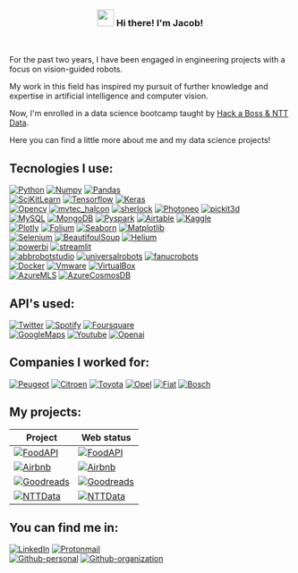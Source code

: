<!-- Heading -->
<h3 align="center"><img src = "https://raw.githubusercontent.com/MartinHeinz/MartinHeinz/master/wave.gif" width = 30px> Hi there! I'm Jacob!</h3>

</br>

For the past two years, I have been engaged in engineering projects with a focus on vision-guided robots. 

My work in this field has inspired my pursuit of further knowledge and expertise in artificial intelligence and computer vision.

Now, I'm enrolled in a data science bootcamp taught by [Hack a Boss & NTT Data](https://www.hackaboss.com/data-science-bootcamp).

Here you can find a little more about me and my data science projects!

## Tecnologies I use:

[![Python](https://img.shields.io/badge/Python-058489?style=for-the-badge&logo=python&logoColor=white&labelColor=101010)]()
[![Numpy](https://img.shields.io/badge/Numpy-058489?style=for-the-badge&logo=numpy&logoColor=white&labelColor=101010)]()
[![Pandas](https://img.shields.io/badge/Pandas-058489?style=for-the-badge&logo=pandas&logoColor=white&labelColor=101010)]()
</br>
[![SciKitLearn](https://img.shields.io/badge/ScikitLearn-6D5C45?style=for-the-badge&logo=scikitlearn&logoColor=white&labelColor=101010)]()
[![Tensorflow](https://img.shields.io/badge/Tensorflow-6D5C45?style=for-the-badge&logo=Tensorflow&logoColor=white&labelColor=101010)]()
[![Keras](https://img.shields.io/badge/Keras-6D5C45?style=for-the-badge&logo=Keras&logoColor=white&labelColor=101010)]()
</br>
[![Opencv](https://img.shields.io/badge/Opencv-7263DB?style=for-the-badge&logo=Opencv&logoColor=white&labelColor=101010)]()
[![mvtec_halcon](https://img.shields.io/badge/mvtec_halcon-7263DB?style=for-the-badge&logo=mvtec_halcon&logoColor=white&labelColor=101010)]()
[![sherlock](https://img.shields.io/badge/sherlock-7263DB?style=for-the-badge&logo=sherlock&logoColor=white&labelColor=101010)]()
[![Photoneo](https://img.shields.io/badge/Photoneo-7263DB?style=for-the-badge&logo=Photoneo&logoColor=white&labelColor=101010)]()
[![pickit3d](https://img.shields.io/badge/pickit3d-7263DB?style=for-the-badge&logo=pickit3d&logoColor=white&labelColor=101010)]()
</br>
[![MySQL](https://img.shields.io/badge/MySQL-D43A3A?style=for-the-badge&logo=mysql&logoColor=white&labelColor=101010)]()
[![MongoDB](https://img.shields.io/badge/MongoDB-D43A3A?style=for-the-badge&logo=mongodb&logoColor=white&labelColor=101010)]()
[![Pyspark](https://img.shields.io/badge/pyspark-D43A3A?style=for-the-badge&logo=apachespark&logoColor=white&labelColor=101010)]()
[![Airtable](https://img.shields.io/badge/Airtable-D43A3A?style=for-the-badge&logo=Airtable&logoColor=white&labelColor=101010)]()
[![Kaggle](https://img.shields.io/badge/Kaggle-D43A3A?style=for-the-badge&logo=Kaggle&logoColor=white&labelColor=101010)]()
</br>
[![Plotly](https://img.shields.io/badge/Plotly-2F52EF?style=for-the-badge&logo=plotly&logoColor=white&labelColor=101010)]()
[![Folium](https://img.shields.io/badge/Folium-2F52EF?style=for-the-badge&logo=folium&logoColor=white&labelColor=101010)]()
[![Seaborn](https://img.shields.io/badge/Seaborn-2F52EF?style=for-the-badge&logo=seaborn&logoColor=white&labelColor=101010)]()
[![Matplotlib](https://img.shields.io/badge/Matplotlib-2F52EF?style=for-the-badge&logo=matplotlib&logoColor=white&labelColor=101010)]()
</br>
[![Selenium](https://img.shields.io/badge/Selenium-047635?style=for-the-badge&logo=selenium&logoColor=white&labelColor=101010)]()
[![BeautifoulSoup](https://img.shields.io/badge/BeautifoulSoup-047635?style=for-the-badge&logo=beautifulsoup&logoColor=white&labelColor=101010)]()
[![Helium](https://img.shields.io/badge/Helium-047635?style=for-the-badge&logo=helium&logoColor=white&labelColor=101010)]()
</br>
[![powerbi](https://img.shields.io/badge/powerbi-CD5E19?style=for-the-badge&logo=powerbi&logoColor=white&labelColor=101010)]()
[![streamlit](https://img.shields.io/badge/streamlit-CD5E19?style=for-the-badge&logo=streamlit&logoColor=white&labelColor=101010)]()
</br>
[![abbrobotstudio](https://img.shields.io/badge/abb_robots-B28E00?style=for-the-badge&logo=abbrobotstudio&logoColor=white&labelColor=101010)]()
[![universalrobots](https://img.shields.io/badge/universal_robots-B28E00?style=for-the-badge&logo=universal_robots&logoColor=white&labelColor=101010)]()
[![fanucrobots](https://img.shields.io/badge/fanuc_robots-B28E00?style=for-the-badge&logo=fanuc_robots&logoColor=white&labelColor=101010)]()
</br>
[![Docker](https://img.shields.io/badge/Docker-428588?style=for-the-badge&logo=docker&logoColor=white&labelColor=101010)]()
[![Vmware](https://img.shields.io/badge/vmware-428588?style=for-the-badge&logo=vmware&logoColor=white&labelColor=101010)]()
[![VirtualBox](https://img.shields.io/badge/virtualbox-428588?style=for-the-badge&logo=virtualbox&logoColor=white&labelColor=101010)]()
</br>
[![AzureMLS](https://img.shields.io/badge/Azure_Machine_Learning_Studio-4285F4?style=for-the-badge&logo=microsoftazure&logoColor=white&labelColor=101010)]()
[![AzureCosmosDB](https://img.shields.io/badge/Azure_Cosmos_DB-4285F4?style=for-the-badge&logo=microsoftazure&logoColor=white&labelColor=101010)]()

## API's used:

[![Twitter](https://img.shields.io/badge/Twitter-807D7D?style=for-the-badge&logo=Twitter&logoColor=white&labelColor=101010)]()
[![Spotify](https://img.shields.io/badge/Spotify-807D7D?style=for-the-badge&logo=Spotify&logoColor=white&labelColor=101010)]()
[![Foursquare](https://img.shields.io/badge/Foursquare-807D7D?style=for-the-badge&logo=Foursquare&logoColor=white&labelColor=101010)]()
</br>
[![GoogleMaps](https://img.shields.io/badge/GoogleMaps-807D7D?style=for-the-badge&logo=GoogleMaps&logoColor=white&labelColor=101010)]()
[![Youtube](https://img.shields.io/badge/Youtube-807D7D?style=for-the-badge&logo=Youtube&logoColor=white&labelColor=101010)]()
[![Openai](https://img.shields.io/badge/Openai-807D7D?style=for-the-badge&logo=openai&logoColor=white&labelColor=101010)]()

## Companies I worked for:
[![Peugeot](https://img.shields.io/badge/peugeot-8F1742?style=for-the-badge&logo=peugeot&logoColor=white&labelColor=101010)]()
[![Citroen](https://img.shields.io/badge/Citroen-8F1742?style=for-the-badge&logo=Citroen&logoColor=white&labelColor=101010)]()
[![Toyota](https://img.shields.io/badge/toyota-8F1742?style=for-the-badge&logo=toyota&logoColor=white&labelColor=101010)]()
[![Opel](https://img.shields.io/badge/Opel-8F1742?style=for-the-badge&logo=Opel&logoColor=white&labelColor=101010)]()
[![Fiat](https://img.shields.io/badge/Fiat-8F1742?style=for-the-badge&logo=Fiat&logoColor=white&labelColor=101010)]()
[![Bosch](https://img.shields.io/badge/Bosch-8F1742?style=for-the-badge&logo=Bosch&logoColor=white&labelColor=101010)]()


## My projects:
|Project|Web status|
|---|---|
[![FoodAPI](https://img.shields.io/badge/meal_planner-122F82?style=for-the-badge&logo=fastapi&logoColor=white&labelColor=101010)](https://github.com/jacobbamio/dsb_mealplans)|[![FoodAPI](https://img.shields.io/badge/Down-F11742?style=for-the-badge&logo=streamlit&logoColor=white&labelColor=101010)](https://mealplan.streamlit.app)|
[![Airbnb](https://img.shields.io/badge/price_predictor-122F82?style=for-the-badge&logo=airbnb&logoColor=white&labelColor=101010)](https://github.com/coisigna/dsb_p2_airbnb_price_predictor)|[![Airbnb](https://img.shields.io/badge/Down-F11742?style=for-the-badge&logo=streamlit&logoColor=white&labelColor=101010)](https://airbnbprediction.streamlit.app)|
[![Goodreads](https://img.shields.io/badge/book_recommender-122F82?style=for-the-badge&logo=goodreads&logoColor=white&labelColor=101010)](https://github.com/coisigna/dsb_p3_book_recommender)|[![Goodreads](https://img.shields.io/badge/Down-F11742?style=for-the-badge&logo=streamlit&logoColor=white&labelColor=101010)](https://goodreadsrecommender.streamlit.app)
[![NTTData](https://img.shields.io/badge/Fixed_Deposit_Predictor-122F82?style=for-the-badge&logo=powerbi&logoColor=white&labelColor=101010)](https://github.com/coisigna/dsb_p4_ntt_data_challenge)|[![NTTData](https://img.shields.io/badge/Down-F11742?style=for-the-badge&logo=streamlit&logoColor=white&labelColor=101010)]([https://goodreadsrecommender.streamlit.app](https://fixed-deposit-predictor.streamlit.app))




## You can find me in:

[![LinkedIn](https://img.shields.io/badge/LinkedIn-Jacob_Bamio-0077B5?style=for-the-badge&logo=linkedin&logoColor=white&labelColor=101010)](https://www.linkedin.com/in/jacobbamio)
[![Protonmail](https://img.shields.io/badge/Protonmail-Job_inquiries-8B89CC?style=for-the-badge&logo=protonmail&logoColor=white&labelColor=101010)](mailto:jacobbamio@protonmail.com)
</br>
[![Github-personal](https://img.shields.io/badge/Github-Personal-4D4D4D?style=for-the-badge&logo=github&logoColor=white&labelColor=101010)](https://github.com/jacobbamio)
[![Github-organization](https://img.shields.io/badge/Github-Coisigna-4D4D4D?style=for-the-badge&logo=github&logoColor=white&labelColor=101010)](https://github.com/coisigna)


